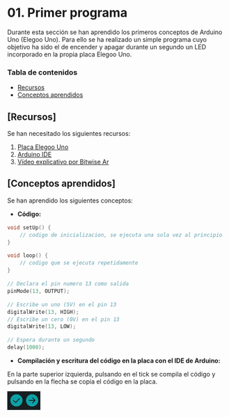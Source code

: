 # 01. Primer programa

Durante esta sección se han aprendido los primeros conceptos de Arduino Uno (Elegoo Uno). Para ello se ha realizado un simple programa cuyo objetivo ha sido el de encender y apagar durante un segundo un LED incorporado en la propia placa Elegoo Uno.

### Tabla de contenidos

-   [Recursos](#recursos)
-   [Conceptos aprendidos](#conceptos-aprendidos)

## <a id="recursos"> [Recursos]

Se han necesitado los siguientes recursos:

1. [Placa Elegoo Uno](https://www.elegoo.com/en-es/products/elegoo-uno-r3-board)
2. [Arduino IDE](https://www.arduino.cc/en/software)
3. [Vídeo explicativo por Bitwise Ar](https://www.youtube.com/watch?v=GUuWgk3dXd0&list=PLkjnQ3NFTPnY1eNyLDGi547gkVui1vyn2&index=2)

## <a id="conceptos-aprendidos"> [Conceptos aprendidos]

Se han aprendido los siguientes conceptos:

-   **Código:**

```C++
void setUp() {
    // codigo de inicializacion, se ejecuta una sola vez al principio
}
```

```C++
void loop() {
    // codigo que se ejecuta repetidamente
}
```

```C++
// Declara el pin numero 13 como salida
pinMode(13, OUTPUT);
```

```C++
// Escribe un uno (5V) en el pin 13
digitalWrite(13, HIGH);
// Escribe un cero (0V) en el pin 13
digitalWrite(13, LOW);
```

```C++
// Espera durante un segundo
delay(1000);
```

-   **Compilación y escritura del código en la placa con el IDE de Arduino:**

En la parte superior izquierda, pulsando en el tick se compila el código y pulsando en la flecha se copia el código en la placa.

![Compilación y ejecución](images/01-compilacion-ejecucion.png)
